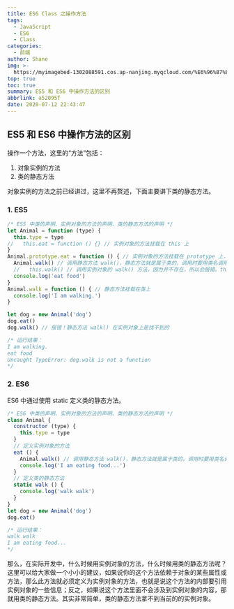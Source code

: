```yaml
---
title: ES6 Class 之操作方法
tags:
  - JavaScript
  - ES6
  - Class
categories:
  - 前端
author: Shane
img: >-
  https://myimagebed-1302088591.cos.ap-nanjing.myqcloud.com/%E6%96%87%E7%AB%A0%E7%89%B9%E5%BE%81%E5%9B%BE/26.jpg
top: true
toc: true
summary: ES5 和 ES6 中操作方法的区别
abbrlink: a52095f
date: 2020-07-12 22:43:47
---
```


## ES5 和 ES6 中操作方法的区别

操作一个方法，这里的“方法”包括：

1. 对象实例的方法
2. 类的静态方法

对象实例的方法之前已经讲过，这里不再赘述，下面主要讲下类的静态方法。

### 1. ES5

```javascript
/* ES5 中类的声明、实例对象的方法的声明、类的静态方法的声明 */
let Animal = function (type) {
  this.type = type
//   this.eat = function () {} // 实例对象的方法挂载在 this 上
}
Animal.prototype.eat = function () { // 实例对象的方法挂载在 prototype 上，即挂载到类的原型链上
  Animal.walk() // 调用静态方法 walk()，静态方法就是属于类的，调用时要用类名调用
  //   this.walk() // 调用实例对象的 walk() 方法，因为并不存在，所以会报错。this 表示实例对象
  console.log('eat food')
}
Animal.walk = function () { // 静态方法挂载在类上
  console.log('I am walking.')
}

let dog = new Animal('dog')
dog.eat()
dog.walk() // 报错！静态方法 walk() 在实例对象上是找不到的

/* 运行结果：
I am walking.
eat food
Uncaught TypeError: dog.walk is not a function
*/
```



### 2. ES6

ES6 中通过使用 static 定义类的静态方法。

```javascript
/* ES6 中类的声明、实例对象的方法的声明、类的静态方法的声明 */
class Animal {
  constructor (type) {
    this.type = type
  }
  // 定义实例对象的方法
  eat () {
    Animal.walk() // 调用静态方法 walk()，静态方法就是属于类的，调用时要用类名调用
    console.log('I am eating food...')
  }
  // 定义类的静态方法
  static walk () {
    console.log('walk walk')
  }
}
let dog = new Animal('dog')
dog.eat()

/* 运行结果：
walk walk
I am eating food...
*/
```

那么，在实际开发中，什么时候用实例对象的方法，什么时候用类的静态方法呢？这里可以给大家做一个小小的建议，如果说你的这个方法依赖于对象的某些属性或方法，那么此方法就必须定义为实例对象的方法，也就是说这个方法的内部要引用实例对象的一些信息；反之，如果说这个方法里面不会涉及到实例对象的内容，那就用类的静态方法。其实非常简单，类的静态方法拿不到当前的的实例对象。